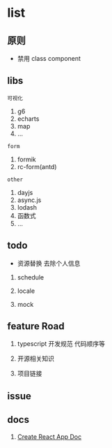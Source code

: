 # list

## 原则

- 禁用 class component

## libs

`可视化`

1. g6
2. echarts
3. map
4. ...

`form`
1. formik
2. rc-form(antd)

`other`

1. dayjs
2. async.js
3. lodash
4. 函数式
5. ...


## todo

- 资源替换 去除个人信息

1. schedule

2. locale

3. mock

## feature Road

1. typescript 开发规范 代码顺序等

2. 开源相关知识

3. 项目链接

## issue

## docs

1. [Create React App Doc](https://create-react-app.dev/docs/getting-started)